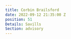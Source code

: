 ```yaml
---
title: Corbin Brailsford
date: 2022-09-12 21:35:00 Z
position: 51
Details: Savills
Section: advisory
---
```


